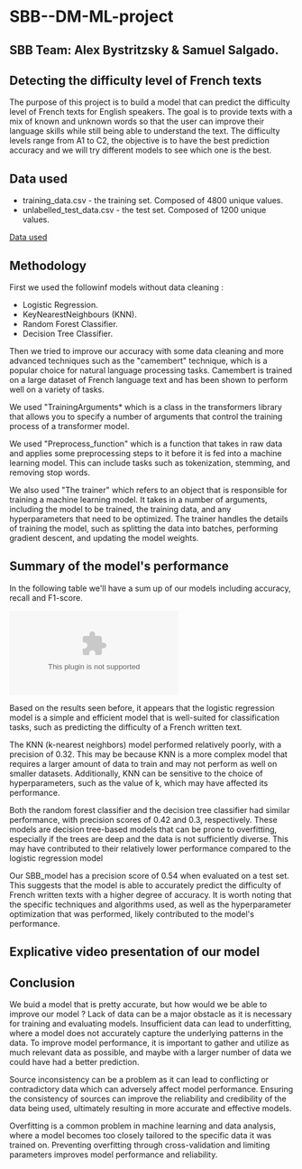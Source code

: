 # SBB--DM-ML-project

## SBB Team: Alex Bystritzsky & Samuel Salgado.

## Detecting the difficulty level of French texts

The purpose of this project is to build a model that can predict the difficulty level of French texts for English speakers.  The goal is to provide texts with a mix of known and unknown words so that the user can improve their language skills while still being able to understand the text. The difficulty levels range from A1 to C2, the objective is to have the best prediction accuracy and we will try different models to see which one is the best.

## Data used

- training_data.csv - the training set. Composed of 4800 unique values.
- unlabelled_test_data.csv - the test set. Composed of 1200 unique values.

[Data used](https://www.kaggle.com/competitions/detecting-french-texts-difficulty-level-2022/data?select=unlabelled_test_data.csv)

## Methodology

First we used the followinf models without data cleaning :

- Logistic Regression.
- KeyNearestNeighbours (KNN).
- Random Forest Classifier.
- Decision Tree Classifier.

Then we tried to improve our accuracy with some data cleaning and more advanced techniques such as the "camembert" technique, which is a popular choice for natural language processing tasks. Camembert is trained on a large dataset of French language text and has been shown to perform well on a variety of tasks.

We used "TrainingArguments* which is a class in the transformers library that allows you to specify a number of arguments that control the training process of a transformer model.

We used "Preprocess_function" which is a function that takes in raw data and applies some preprocessing steps to it before it is fed into a machine learning model. This can include tasks such as tokenization, stemming, and removing stop words.

We also used "The trainer" which refers to an object that is responsible for training a machine learning model. It takes in a number of arguments, including the model to be trained, the training data, and any hyperparameters that need to be optimized. The trainer handles the details of training the model, such as splitting the data into batches, performing gradient descent, and updating the model weights.

## Summary of the model's performance

In the following table we'll have a sum up of our models including accuracy, recall and F1-score. 

![Alt text](https://www.dropbox.com/scl/fi/418cuwze2inl2po99dg0y/CV.docx?dl=0&rlkey=uvd71s7t4ruw0kueg6c4wwr9l)

Based on the results seen before, it appears that the logistic regression model is a simple and efficient model that is well-suited for classification tasks, such as predicting the difficulty of a French written text.

The KNN (k-nearest neighbors) model performed relatively poorly, with a precision of 0.32. This may be because KNN is a more complex model that requires a larger amount of data to train and may not perform as well on smaller datasets. Additionally, KNN can be sensitive to the choice of hyperparameters, such as the value of k, which may have affected its performance.

Both the random forest classifier and the decision tree classifier had similar performance, with precision scores of 0.42 and 0.3, respectively. These models are decision tree-based models that can be prone to overfitting, especially if the trees are deep and the data is not sufficiently diverse. This may have contributed to their relatively lower performance compared to the logistic regression model

Our SBB_model has a precision score of 0.54 when evaluated on a test set. This suggests that the model is able to accurately predict the difficulty of French written texts with a higher degree of accuracy. It is worth noting that the specific techniques and algorithms used, as well as the hyperparameter optimization that was performed, likely contributed to the model's performance.


## Explicative video presentation of our model

## Conclusion

We buid a model that is pretty accurate, but how would we be able to improve our model ? Lack of data can be a major obstacle as it is necessary for training and evaluating models. Insufficient data can lead to underfitting, where a model does not accurately capture the underlying patterns in the data. To improve model performance, it is important to gather and utilize as much relevant data as possible, and maybe with a larger number of data we could have had a better prediction.

Source inconsistency can be a problem as it can lead to conflicting or contradictory data which can adversely affect model performance. Ensuring the consistency of sources can improve the reliability and credibility of the data being used, ultimately resulting in more accurate and effective models.

Overfitting is a common problem in machine learning and data analysis, where a model becomes too closely tailored to the specific data it was trained on. Preventing overfitting through cross-validation and limiting parameters improves model performance and reliability.
